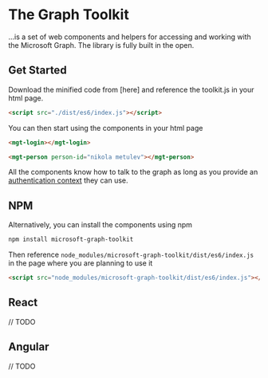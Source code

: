 # The Graph Toolkit

...is a set of web components and helpers for accessing and working with the Microsoft Graph. The library is fully built in the open. 

## Get Started

Download the minified code from [here] and reference the toolkit.js in your html page. 

```html
<script src="./dist/es6/index.js"></script>
```

You can then start using the components in your html page

```html
<mgt-login></mgt-login>

<mgt-person person-id="nikola metulev"></mgt-person>
```

All the components know how to talk to the graph as long as you provide an [authentication context](./authentication.md) they can use.


## NPM
Alternatively, you can install the components using npm

```bash
npm install microsoft-graph-toolkit
```

Then reference `node_modules/microsoft-graph-toolkit/dist/es6/index.js` in the page where you are planning to use it

```html
<script src="node_modules/microsoft-graph-toolkit/dist/es6/index.js"></script>
```

## React

// TODO

## Angular

// TODO
